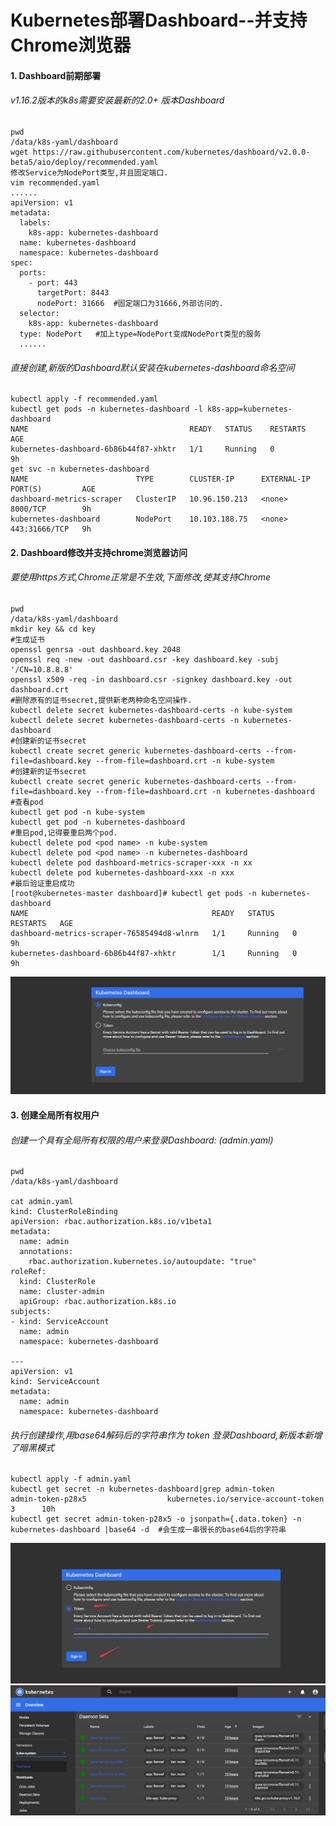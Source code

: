 # Kubernetes部署Dashboard--并支持Chrome浏览器


#### 1.  Dashboard前期部署

###### v1.16.2版本的k8s需要安装最新的2.0+ 版本Dashboard
```
pwd
/data/k8s-yaml/dashboard
wget https://raw.githubusercontent.com/kubernetes/dashboard/v2.0.0-beta5/aio/deploy/recommended.yaml
修改Service为NodePort类型,并且固定端口.
vim recommended.yaml
......
apiVersion: v1
metadata:
  labels:
    k8s-app: kubernetes-dashboard
  name: kubernetes-dashboard
  namespace: kubernetes-dashboard
spec:
  ports:
    - port: 443
      targetPort: 8443
      nodePort: 31666  #固定端口为31666,外部访问的.
  selector:
    k8s-app: kubernetes-dashboard
  type: NodePort   #加上type=NodePort变成NodePort类型的服务
  ......  
```

###### 直接创建,新版的Dashboard默认安装在kubernetes-dashboard命名空间
```
kubectl apply -f recommended.yaml
kubectl get pods -n kubernetes-dashboard -l k8s-app=kubernetes-dashboard
NAME                                    READY   STATUS    RESTARTS   AGE
kubernetes-dashboard-6b86b44f87-xhktr   1/1     Running   0          9h
get svc -n kubernetes-dashboard
NAME                        TYPE        CLUSTER-IP      EXTERNAL-IP   PORT(S)         AGE
dashboard-metrics-scraper   ClusterIP   10.96.150.213   <none>        8000/TCP        9h
kubernetes-dashboard        NodePort    10.103.188.75   <none>        443:31666/TCP   9h
```

#### 2.  Dashboard修改并支持chrome浏览器访问

###### 要使用https方式,Chrome正常是不生效,下面修改,使其支持Chrome
```
pwd
/data/k8s-yaml/dashboard
mkdir key && cd key
#生成证书
openssl genrsa -out dashboard.key 2048 
openssl req -new -out dashboard.csr -key dashboard.key -subj '/CN=10.8.8.8'
openssl x509 -req -in dashboard.csr -signkey dashboard.key -out dashboard.crt 
#删除原有的证书secret,提供新老两种命名空间操作.
kubectl delete secret kubernetes-dashboard-certs -n kube-system
kubectl delete secret kubernetes-dashboard-certs -n kubernetes-dashboard
#创建新的证书secret
kubectl create secret generic kubernetes-dashboard-certs --from-file=dashboard.key --from-file=dashboard.crt -n kube-system
#创建新的证书secret
kubectl create secret generic kubernetes-dashboard-certs --from-file=dashboard.key --from-file=dashboard.crt -n kubernetes-dashboard
#查看pod
kubectl get pod -n kube-system
kubectl get pod -n kubernetes-dashboard
#重启pod,记得要重启两个pod.
kubectl delete pod <pod name> -n kube-system
kubectl delete pod <pod name> -n kubernetes-dashboard
kubectl delete pod dashboard-metrics-scraper-xxx -n xx
kubectl delete pod kubernetes-dashboard-xxx -n xxx
#最后验证重启成功
[root@kubernetes-master dashboard]# kubectl get pods -n kubernetes-dashboard
NAME                                         READY   STATUS    RESTARTS   AGE
dashboard-metrics-scraper-76585494d8-wlnrm   1/1     Running   0          9h
kubernetes-dashboard-6b86b44f87-xhktr        1/1     Running   0          9h
```
![图片说明](/img/k8s-dashboard/初次登录-dashboard.png)

#### 3.  创建全局所有权用户

###### 创建一个具有全局所有权限的用户来登录Dashboard: (admin.yaml)
```
pwd
/data/k8s-yaml/dashboard

cat admin.yaml 
kind: ClusterRoleBinding
apiVersion: rbac.authorization.k8s.io/v1beta1
metadata:
  name: admin
  annotations:
    rbac.authorization.kubernetes.io/autoupdate: "true"
roleRef:
  kind: ClusterRole
  name: cluster-admin
  apiGroup: rbac.authorization.k8s.io
subjects:
- kind: ServiceAccount
  name: admin
  namespace: kubernetes-dashboard

---
apiVersion: v1
kind: ServiceAccount
metadata:
  name: admin
  namespace: kubernetes-dashboard
```

###### 执行创建操作,用base64解码后的字符串作为 token 登录Dashboard,新版本新增了暗黑模式
```
kubectl apply -f admin.yaml
kubectl get secret -n kubernetes-dashboard|grep admin-token
admin-token-p28x5                  kubernetes.io/service-account-token   3      10h
kubectl get secret admin-token-p28x5 -o jsonpath={.data.token} -n kubernetes-dashboard |base64 -d  #会生成一串很长的base64后的字符串
```
![图片说明](/img/k8s-dashboard/token登录-dashboard.png)
![图片说明](/img/k8s-dashboard/登录后-dashboard.png)



